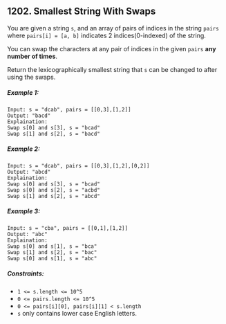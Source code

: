## 1202. Smallest String With Swaps

You are given a string ```s```, and an array of pairs of indices in the string ```pairs``` where ```pairs[i] = [a, b]``` indicates 2 indices(0-indexed) of the string.

You can swap the characters at any pair of indices in the given ```pairs``` **any number of times**.

Return the lexicographically smallest string that ```s``` can be changed to after using the swaps.

##### Example 1:
```
Input: s = "dcab", pairs = [[0,3],[1,2]]
Output: "bacd"
Explaination:
Swap s[0] and s[3], s = "bcad"
Swap s[1] and s[2], s = "bacd"
```
##### Example 2:
```
Input: s = "dcab", pairs = [[0,3],[1,2],[0,2]]
Output: "abcd"
Explaination:
Swap s[0] and s[3], s = "bcad"
Swap s[0] and s[2], s = "acbd"
Swap s[1] and s[2], s = "abcd"
```
##### Example 3:
```
Input: s = "cba", pairs = [[0,1],[1,2]]
Output: "abc"
Explaination:
Swap s[0] and s[1], s = "bca"
Swap s[1] and s[2], s = "bac"
Swap s[0] and s[1], s = "abc"
```

##### Constraints:

* ```1 <= s.length <= 10^5```
* ```0 <= pairs.length <= 10^5```
* ```0 <= pairs[i][0], pairs[i][1] < s.length```
* ```s``` only contains lower case English letters.